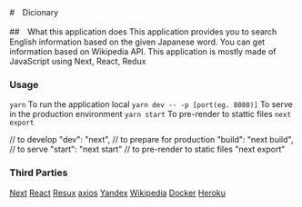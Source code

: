 #　Dicionary

##　What this application does
This application provides you to search English information based on the given Japanese word.
You can get information based on Wikipedia API.
This application is mostly made of JavaScript using Next, React, Redux

### Usage
```yarn```
To run the application local
```yarn dev -- -p [port(eg. 8080)]```
To serve in the production environment
```yarn start```
To pre-render to stattic files
```next export```

// to develop
"dev": "next", 
// to prepare for production
"build": "next build",
// to serve
"start": "next start"
// to pre-render to static files
"next export"


### Third Parties
[Next]()
[React]()
[Resux]()
[axios]()
[Yandex]()
[Wikipedia]()
[Docker]()
[Heroku]()
